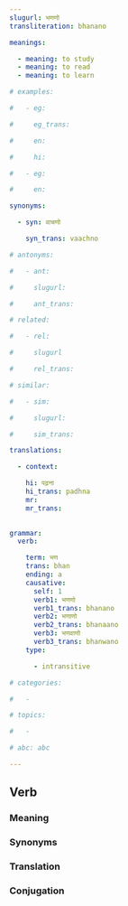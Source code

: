```yaml
---
slugurl: भणणो
transliteration: bhanano

meanings:

  - meaning: to study
  - meaning: to read
  - meaning: to learn  

# examples:

#   - eg:

#     eg_trans: 

#     en:

#     hi:

#   - eg:

#     en:

synonyms:

  - syn: वाचणो

    syn_trans: vaachno

# antonyms:

#   - ant:

#     slugurl:

#     ant_trans: 

# related:

#   - rel:

#     slugurl

#     rel_trans: 

# similar:

#   - sim: 

#     slugurl:

#     sim_trans:

translations:

  - context:

    hi: पढ़ना
    hi_trans: padhna
    mr:
    mr_trans:
    

grammar:
  verb:

    term: भण
    trans: bhan
    ending: a
    causative:
      self: 1
      verb1: भणणो
      verb1_trans: bhanano
      verb2: भणाणो
      verb2_trans: bhanaano
      verb3: भणवाणो
      verb3_trans: bhanwano
    type:

      - intransitive

# categories:

#   -

# topics:

#   -

# abc: abc   

---
```


## Verb

<!-- <fos :grammar="grammar" ></fos> -->

### Meaning

<meaning :meanings="meanings" ></meaning>

<!-- ### Examples
<eg :eg="examples" ></eg> -->

### Synonyms

<syn :syn="synonyms" ></syn>

<!-- ### Antonyms
<ant :ant="antonyms" ></ant> -->

### Translation

<translation :translation="translations" ></translation>

### Conjugation

<verb-conj :grammar="grammar" ></verb-conj>

<!-- ### Related
<related :related="related" ></related> -->

<!-- ### Similar
<similar :similar="similar" ></similar> -->
